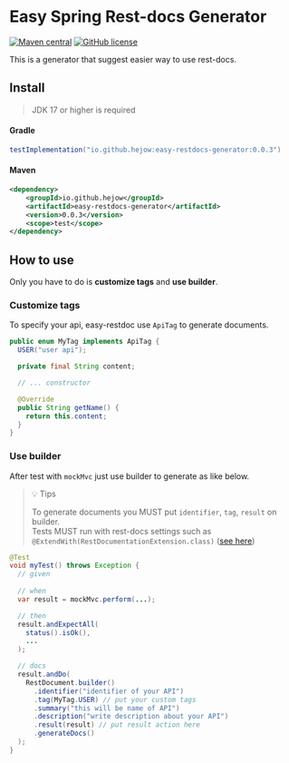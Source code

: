 # Easy Spring Rest-docs Generator
[![Maven central](https://img.shields.io/badge/maven_central-%200.0.3-green.svg)](https://central.sonatype.com/artifact/io.github.hejow/easy-restdocs-generator)
[![GitHub license](https://img.shields.io/badge/License-Apache%202.0-blue.svg)](https://github.com/Hejow/easy-restdocs-generator/tree/main)

This is a generator that suggest easier way to use rest-docs.

## Install
> JDK 17 or higher is required

#### Gradle

```groovy
testImplementation("io.github.hejow:easy-restdocs-generator:0.0.3")
```

#### Maven

```xml
<dependency>
    <groupId>io.github.hejow</groupId>
    <artifactId>easy-restdocs-generator</artifactId>
    <version>0.0.3</version>
    <scope>test</scope>
</dependency>
```

## How to use
Only you have to do is **customize tags** and **use builder**.

### Customize tags
To specify your api, easy-restdoc use `ApiTag` to generate documents.  

```java
public enum MyTag implements ApiTag {
  USER("user api");

  private final String content;  

  // ... constructor

  @Override
  public String getName() {
    return this.content;
  }
}
```

### Use builder
After test with `mockMvc` just use builder to generate as like below.

> 💡 Tips
> 
> To generate documents you MUST put `identifier`, `tag`, `result` on builder. <br> 
> Tests MUST run with rest-docs settings such as `@ExtendWith(RestDocumentationExtension.class)` ([see here](https://github.com/Hejow/easy-restdocs-generator/blob/f25657a5aa20f813d9814d00b661bf6e11d300dd/sample/src/test/java/com/simplerestdocs/user/UserControllerTest.java#L45))

```java
@Test
void myTest() throws Exception {
  // given
  
  // when
  var result = mockMvc.perform(...);

  // then
  result.andExpectAll(
    status().isOk(),
    ...
  );

  // docs
  result.andDo(
    RestDocument.builder()
      .identifier("identifier of your API")
      .tag(MyTag.USER) // put your custom tags
      .summary("this will be name of API")
      .description("write description about your API")
      .result(result) // put result action here
      .generateDocs()
  );
}
```
